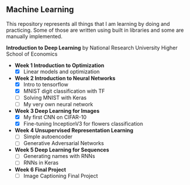 Machine Learning
----------------------------------

This repository represents all things that I am learning by doing and practicing. Some of those are written using  built in libraries and some are manually implemented.

**Introduction to Deep Learning** by National Research University Higher School of Economics


  - **Week 1 Introduction to Optimization**    
    - [x] Linear models and optimization

  - **Week 2 Introduction to Neural Networks**
    - [x] Intro to tensorflow
    - [x] MNIST digit classification with TF
    - [ ] Solving MNIST with Keras
    - [ ] My very own neural network
  - **Week 3 Deep Learning for Images**
    - [x] My first CNN on CIFAR-10
    - [x] Fine-tuning InceptionV3 for flowers classification
  - **Week 4 Unsupervised Representation Learning**
    - [ ] Simple autoencoder
    - [ ] Generative Adversarial Networks
  - **Week 5 Deep Learning for Sequences**
    - [ ] Generating names with RNNs
    - [ ] RNNs in Keras
  - **Week 6 Final Project**
    - [ ] Image Captioning Final Project
